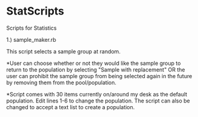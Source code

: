 StatScripts
===========

Scripts for Statistics

1.) sample_maker.rb

This script selects a sample group at random.

*User can choose whether or not they would like the sample
group to return to the population by selecting "Sample with replacement" OR the user can prohibit the sample group
from being selected again in the future by removing them from the pool/population.

*Script comes with 30 items currently on/around my desk as the default population.
Edit lines 1-6 to change the population. The script can also be changed to accept a text list to create a population.
